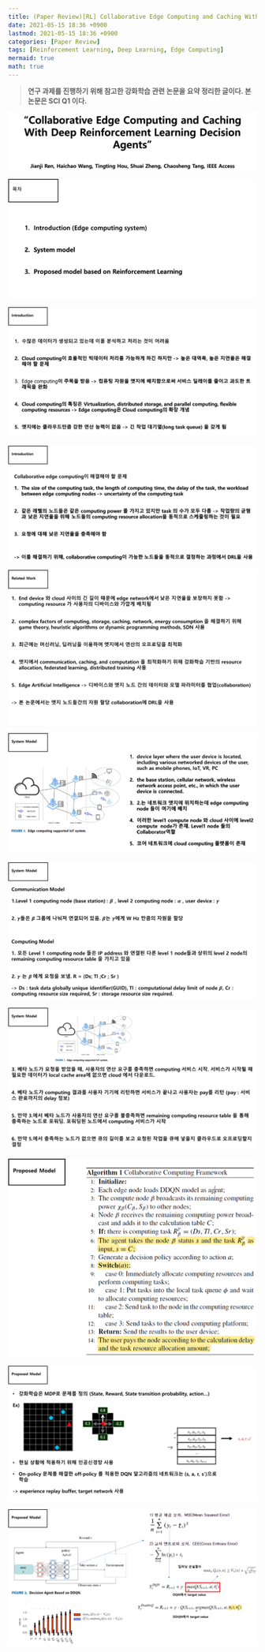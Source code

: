 ```yaml
---
title: (Paper Review)[RL] Collaborative Edge Computing and Caching With Deep Reinforcement Learning Decision Agents
date: 2021-05-15 18:36 +0900
lastmod: 2021-05-15 18:36 +0900
categories: [Paper Review]
tags: [Reinforcement Learning, Deep Learning, Edge Computing]
mermaid: true
math: true
---
```


> **연구 과제를 진행하기 위해 참고한 강화학습 관련 논문을 요약 정리한 글이다. 본 논문은 SCI Q1 이다.**
> 


![Untitled](/assets/img/2021-05-15-RL210515/Untitled.png)


![Untitled](/assets/img/2021-05-15-RL210515/Untitled%201.png)


![Untitled](/assets/img/2021-05-15-RL210515/Untitled%202.png)


![Untitled](/assets/img/2021-05-15-RL210515/Untitled%203.png)


![Untitled](/assets/img/2021-05-15-RL210515/Untitled%204.png)


![Untitled](/assets/img/2021-05-15-RL210515/Untitled%205.png)


![Untitled](/assets/img/2021-05-15-RL210515/Untitled%206.png)


![Untitled](/assets/img/2021-05-15-RL210515/Untitled%207.png)


![Untitled](/assets/img/2021-05-15-RL210515/Untitled%208.png)


![Untitled](/assets/img/2021-05-15-RL210515/Untitled%209.png)


![Untitled](/assets/img/2021-05-15-RL210515/Untitled%2010.png)
